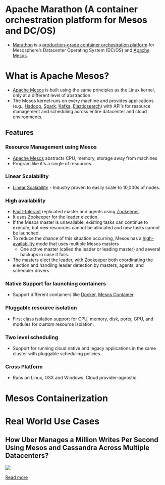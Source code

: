 # Apache Marathon (A container orchestration platform for Mesos and DC/OS)
- [Marathon](https://mesosphere.github.io/marathon/) is a [production-grade container orchestration platform](Readme.md) for Mesosphere’s Datacenter Operating System (DC/OS) and [Apache Mesos](https://mesos.apache.org/).

# What is Apache Mesos? 
- [Apache Mesos](https://mesos.apache.org/) is built using the same principles as the Linux kernel, only at a different level of abstraction. 
- The Mesos kernel runs on every machine and provides applications (e.g., [Hadoop](https://github.com/Anshul619/Big-Data/tree/main/ApacheHadoop), [Spark](https://github.com/Anshul619/Big-Data/tree/main/DataProcessing/ApacheSpark/Readme.md), [Kafka](https://github.com/Anshul619/HLD-System-Designs/blob/main/2_MessageBrokersEDA/Kafka/Readme.md), [Elasticsearch](https://github.com/Anshul619/HLD-System-Designs/blob/main/1_Databases/9_Search-Databases/ElasticSearch)) with API’s for resource management and scheduling across entire datacenter and cloud environments.

## Features

### Resource Management using Mesos
- [Apache Mesos](https://mesos.apache.org/) abstracts CPU, memory, storage away from machines
- Program like it's a single of resources.

### Linear Scalability
- [Linear Scalability](https://github.com/Anshul619/HLD-System-Designs/blob/main/1_Databases/3_Scalability-Techniques/Readme.md) - Industry proven to easily scale to 10,000s of nodes.

### High availability
- [Fault-tolerant](https://github.com/Anshul619/HLD-System-Designs/blob/main/5_HighAvailability/Readme.md) replicated master and agents using [Zookeeper](../5_ClusterCoordination/ApacheZookeeper.md).
- It uses [Zookeeper](../5_ClusterCoordination/ApacheZookeeper.md) for the leader election.
- If the Mesos master is unavailable, existing tasks can continue to execute, but new resources cannot be allocated and new tasks cannot be launched. 
- To reduce the chance of this situation occurring, Mesos has a [high-availability](https://github.com/Anshul619/HLD-System-Designs/blob/main/5_HighAvailability/Readme.md) mode that uses multiple Mesos masters
  - One active master (called the leader or leading master) and several backups in case it fails. 
- The masters elect the leader, with [Zookeeper](../5_ClusterCoordination/ApacheZookeeper.md) both coordinating the election and handling leader detection by masters, agents, and scheduler drivers

### Native Support for launching containers 
- Support different containers like [Docker](../1_Containers/Docker/Readme.md), [Mesos Container](#mesos-containerization).

### Pluggable resource isolation
- First class isolation support for CPU, memory, disk, ports, GPU, and modules for custom resource isolation.

### Two level scheduling
- Support for running cloud native and legacy applications in the same cluster with pluggable scheduling policies.

### Cross Platform
- Runs on Linux, OSX and Windows. Cloud provider-agnostic.

# Mesos Containerization

# Real World Use Cases

## How Uber Manages a Million Writes Per Second Using Mesos and Cassandra Across Multiple Datacenters?

![](https://github.com/Anshul619/Tech-Stacks-Live-Apps/tree/main/Uber/UberCasandraMesos/assets/uber-casandra-mesos.png)

[Read more](https://github.com/Anshul619/Tech-Stacks-Live-Apps/tree/main/Uber/UberCasandraMesos/Readme.md)